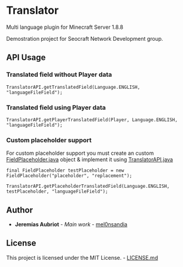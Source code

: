 # Translator
Multi language plugin for Minecraft Server 1.8.8

Demostration project for Seocraft Network Development group.

## API Usage
### Translated field without Player data
```
TranslatorAPI.getTranslatedField(Language.ENGLISH, "languageFileField");
```

### Translated field using Player data
```
TranslatorAPI.getPlayerTranslatedField(Player, Language.ENGLISH, "languageFileField");
```

### Custom placeholder support
For custom placeholder support you must create an custom [FieldPlaceholder.java](https://github.com/mel0nsandia/Translator/blob/master/src/main/java/me/melondev/translator/provider/placeholder/FieldPlaceholder.java) object & implement it using [TranslatorAPI.java](https://github.com/mel0nsandia/Translator/blob/master/src/main/java/me/melondev/translator/TranslatorAPI.java)
```
final FieldPlaceholder testPlaceholder = new FieldPlaceholder("placeholder", "replacement");

TranslatorAPI.getPlaceholderTranslatedField(Language.ENGLISH, testPlaceholder, "languageFileField");
```

## Author

* **Jeremías Aubriot** - *Main work* - [mel0nsandia](https://github.com/mel0nsandia)

## License

This project is licensed under the MIT License. - [LICENSE.md](https://github.com/mel0nsandia/Translator/LICENSE.md)
